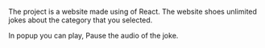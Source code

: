 The project is a website made using of React. The website shoes unlimited jokes about the category that you selected. 

In popup you can play, Pause the audio of the joke.

